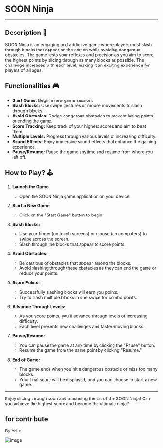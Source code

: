 # **SOON Ninja**

---

## **Description 📃**
SOON Ninja is an engaging and addictive game where players must slash through blocks that appear on the screen while avoiding dangerous obstacles. The game tests your reflexes and precision as you aim to score the highest points by slicing through as many blocks as possible. The challenge increases with each level, making it an exciting experience for players of all ages.

## **Functionalities 🎮**
- **Start Game:** Begin a new game session.
- **Slash Blocks:** Use swipe gestures or mouse movements to slash through blocks.
- **Avoid Obstacles:** Dodge dangerous obstacles to prevent losing points or ending the game.
- **Score Tracking:** Keep track of your highest scores and aim to beat them.
- **Multiple Levels:** Progress through various levels of increasing difficulty.
- **Sound Effects:** Enjoy immersive sound effects that enhance the gaming experience.
- **Pause/Resume:** Pause the game anytime and resume from where you left off.

## **How to Play? 🕹️**
1. **Launch the Game:**
   - Open the SOON Ninja game application on your device.
   
2. **Start a New Game:**
   - Click on the "Start Game" button to begin.

3. **Slash Blocks:**
   - Use your finger (on touch screens) or mouse (on computers) to swipe across the screen.
   - Slash through the blocks that appear to score points.
   
4. **Avoid Obstacles:**
   - Be cautious of obstacles that appear among the blocks.
   - Avoid slashing through these obstacles as they can end the game or reduce your points.

5. **Score Points:**
   - Successfully slashing blocks will earn you points.
   - Try to slash multiple blocks in one swipe for combo points.

6. **Advance Through Levels:**
   - As you score points, you'll advance through levels of increasing difficulty.
   - Each level presents new challenges and faster-moving blocks.

7. **Pause/Resume:**
   - You can pause the game at any time by clicking the "Pause" button.
   - Resume the game from the same point by clicking "Resume."

8. **End of Game:**
   - The game ends when you hit a dangerous obstacle or miss too many blocks.
   - Your final score will be displayed, and you can choose to start a new game.

---

Enjoy slicing through soon and mastering the art of the SOON Ninja! Can you achieve the highest score and become the ultimate ninja?

## for contribute 
By Yoiiz

![image](../../assets/images/Block_Ninja.png)

<br>

